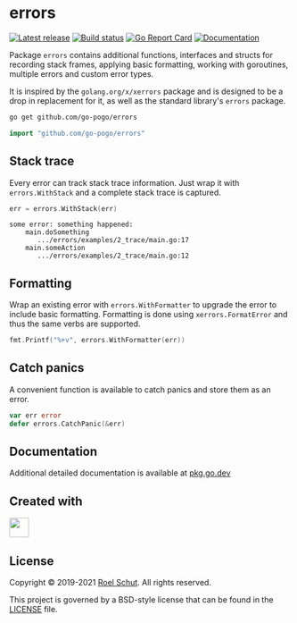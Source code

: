 errors
======
[![Latest release][latest-release-img]][latest-release-url]
[![Build status][build-status-img]][build-status-url]
[![Go Report Card][report-img]][report-url]
[![Documentation][doc-img]][doc-url]

[latest-release-img]: https://img.shields.io/github/release/go-pogo/errors.svg?label=latest

[latest-release-url]: https://github.com/go-pogo/errors/releases

[build-status-img]: https://github.com/go-pogo/errors/workflows/Test/badge.svg

[build-status-url]: https://github.com/go-pogo/errors/actions?query=workflow%3ATest

[report-img]: https://goreportcard.com/badge/github.com/go-pogo/errors

[report-url]: https://goreportcard.com/report/github.com/go-pogo/errors

[doc-img]: https://godoc.org/github.com/go-pogo/errors?status.svg

[doc-url]: https://pkg.go.dev/github.com/go-pogo/errors


Package `errors` contains additional functions, interfaces and structs for recording stack frames,
applying basic formatting, working with goroutines, multiple errors and custom error types.

It is inspired by the `golang.org/x/xerrors` package and is designed to be a drop in replacement for
it, as well as the standard library's `errors`
package.

```sh
go get github.com/go-pogo/errors
```

```go
import "github.com/go-pogo/errors"
```

## Stack trace
Every error can track stack trace information. Just wrap it with `errors.WithStack`
and a complete stack trace is captured.

```go
err = errors.WithStack(err)
```

```text
some error: something happened:
    main.doSomething
       .../errors/examples/2_trace/main.go:17
    main.someAction
       .../errors/examples/2_trace/main.go:12
```

## Formatting
Wrap an existing error with `errors.WithFormatter` to upgrade the error to include basic formatting.
Formatting is done using `xerrors.FormatError` and thus the same verbs are supported.

```go
fmt.Printf("%+v", errors.WithFormatter(err))
```

## Catch panics
A convenient function is available to catch panics and store them as an error.

```go
var err error
defer errors.CatchPanic(&err)
```


## Documentation
Additional detailed documentation is available at [pkg.go.dev][doc-url]

## Created with
<a href="https://www.jetbrains.com/?from=go-pogo" target="_blank"><img src="https://pbs.twimg.com/profile_images/1206615658638856192/eiS7UWLo_400x400.jpg" width="35" /></a>

## License
Copyright © 2019-2021 [Roel Schut](https://roelschut.nl). All rights reserved.

This project is governed by a BSD-style license that can be found in the [LICENSE](LICENSE) file.
